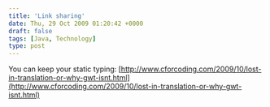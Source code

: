 ```yaml
---
title: 'Link sharing'
date: Thu, 29 Oct 2009 01:20:42 +0000
draft: false
tags: [Java, Technology]
type: post
---
```


You can keep your static typing: [http://www.cforcoding.com/2009/10/lost-in-translation-or-why-gwt-isnt.html](http://www.cforcoding.com/2009/10/lost-in-translation-or-why-gwt-isnt.html)